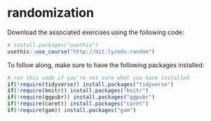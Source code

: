 # randomization

Download the associated exercises using the following code:

```r
# install.packages("usethis")
usethis::use_course("http://bit.ly/eds-random")
```

To follow along, make sure to have the following packages installed:

```r
# run this code if you're not sure what you have installed
if(!require(tidyverse)) install.packages("tidyverse")
if(!require(knitr)) install.packages("knitr")
if(!require(ggpubr)) install.packages("ggpubr")
if(!require(caret)) install.packages("caret")
if(!require(gam)) install.packages("gam")
```
